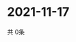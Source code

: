 # 2021-11-17
  共 0条

  <!-- BEGIN -->
  <!-- 最后更新时间Wed Nov 17 2021 06:06:00 GMT+0000 (Coordinated Universal Time) -->
  
  <!-- END -->
  
  
